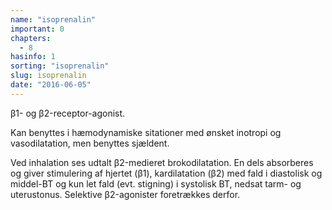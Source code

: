 ```yaml
---
name: "isoprenalin"
important: 0
chapters:
  - 8
hasinfo: 1
sorting: "isoprenalin"
slug: isoprenalin
date: "2016-06-05"
---
```


β1- og β2-receptor-agonist.

Kan benyttes i hæmodynamiske sitationer med ønsket inotropi og vasodilatation,
men benyttes sjældent.

Ved inhalation ses udtalt β2-medieret brokodilatation. En dels absorberes og
giver stimulering af hjertet (β1), kardilatation (β2) med fald i diastolisk og
middel-BT og kun let fald (evt. stigning) i systolisk BT, nedsat tarm- og
uterustonus. Selektive β2-agonister foretrækkes derfor.
